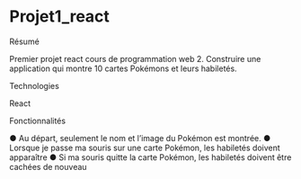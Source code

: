 # Projet1_react

Résumé

Premier projet react cours de programmation web 2. Construire une application qui montre 10 cartes Pokémons et leurs habiletés. 

Technologies

React

Fonctionnalités

● Au départ, seulement le nom et l’image du Pokémon est montrée.
● Lorsque je passe ma souris sur une carte Pokémon, les habiletés doivent apparaître
● Si ma souris quitte la carte Pokémon, les habiletés doivent être cachées de nouveau

